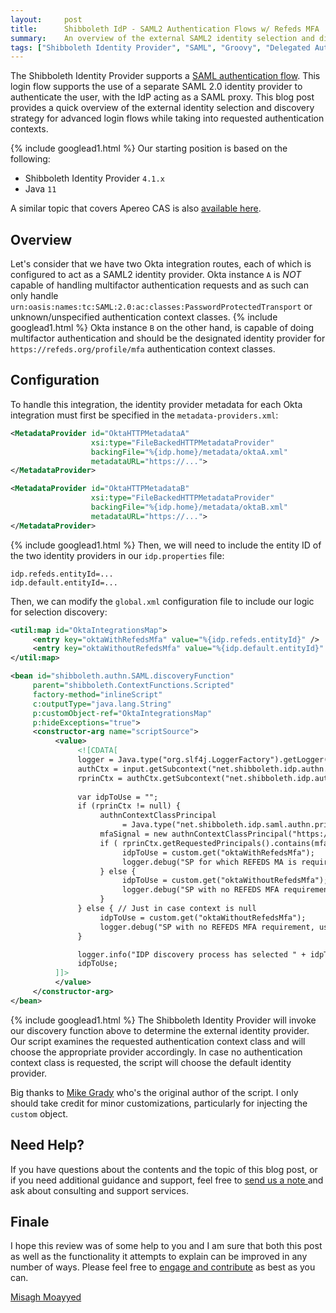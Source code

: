 ```yaml
---
layout:     post
title:      Shibboleth IdP - SAML2 Authentication Flows w/ Refeds MFA
summary:    An overview of the external SAML2 identity selection and discovery strategy in the Shibboleth Identity Provider while taking into requested authentication contexts, specifically for Refeds MFA.
tags: ["Shibboleth Identity Provider", "SAML", "Groovy", "Delegated Authentication"]
---
```


The Shibboleth Identity Provider supports a [SAML authentication flow](https://shibboleth.atlassian.net/wiki/spaces/IDP4/pages/1282539600/SAMLAuthnConfiguration). This login flow supports the use of a separate SAML 2.0 identity provider to authenticate the user, with the IdP acting as a SAML proxy. This blog post provides a quick overview of the external identity selection and discovery strategy for advanced login flows while taking into requested authentication contexts.

{% include googlead1.html  %}
Our starting position is based on the following:

- Shibboleth Identity Provider `4.1.x`
- Java `11`

A similar topic that covers Apereo CAS is also [available here](/2022/03/25/cas66-saml-authn-refeds/).

## Overview

Let's consider that we have two Okta integration routes, each of which is configured to act as a SAML2 identity provider. Okta instance `A` is *NOT* capable of handling multifactor authentication requests and as such can only handle `urn:oasis:names:tc:SAML:2.0:ac:classes:PasswordProtectedTransport` or unknown/unspecified authentication context classes. 
{% include googlead1.html  %} Okta instance `B` on the other hand, is capable of doing multifactor authentication and should be the designated identity provider for `https://refeds.org/profile/mfa` authentication context classes. 

## Configuration 

To handle this integration, the identity provider metadata for each Okta integration must first be specified in the `metadata-providers.xml`:

```xml
<MetadataProvider id="OktaHTTPMetadataA"
                  xsi:type="FileBackedHTTPMetadataProvider"
                  backingFile="%{idp.home}/metadata/oktaA.xml"
                  metadataURL="https://...">
</MetadataProvider>

<MetadataProvider id="OktaHTTPMetadataB"
                  xsi:type="FileBackedHTTPMetadataProvider"
                  backingFile="%{idp.home}/metadata/oktaB.xml"
                  metadataURL="https://...">
</MetadataProvider>
```

{% include googlead1.html  %}
Then, we will need to include the entity ID of the two identity providers in our `idp.properties` file:

```properties
idp.refeds.entityId=...
idp.default.entityId=...
```

Then, we can modify the `global.xml` configuration file to include our logic for selection discovery:

```xml
<util:map id="OktaIntegrationsMap">
     <entry key="oktaWithRefedsMfa" value="%{idp.refeds.entityId}" />
     <entry key="oktaWithoutRefedsMfa" value="%{idp.default.entityId}" />
</util:map>

<bean id="shibboleth.authn.SAML.discoveryFunction" 
     parent="shibboleth.ContextFunctions.Scripted"
     factory-method="inlineScript"
     c:outputType="java.lang.String"
     p:customObject-ref="OktaIntegrationsMap"
     p:hideExceptions="true">
     <constructor-arg name="scriptSource">
          <value>
               <![CDATA[
               logger = Java.type("org.slf4j.LoggerFactory").getLogger("net.shibboleth.idp.authn");
               authCtx = input.getSubcontext("net.shibboleth.idp.authn.context.AuthenticationContext");
               rprinCtx = authCtx.getSubcontext("net.shibboleth.idp.authn.context.RequestedPrincipalContext");
               
               var idpToUse = "";
               if (rprinCtx != null) {
                    authnContextClassPrincipal
                         = Java.type("net.shibboleth.idp.saml.authn.principal.AuthnContextClassRefPrincipal");
                    mfaSignal = new authnContextClassPrincipal("https://refeds.org/profile/mfa");
                    if ( rprinCtx.getRequestedPrincipals().contains(mfaSignal) ) {
                         idpToUse = custom.get("oktaWithRefedsMfa");
                         logger.debug("SP for which REFEDS MA is required, use " + idpToUse);
                    } else {
                         idpToUse = custom.get("oktaWithoutRefedsMfa");
                         logger.debug("SP with no REFEDS MFA requirement, use " + idpToUse);
                    }
               } else { // Just in case context is null
                    idpToUse = custom.get("oktaWithoutRefedsMfa");
                    logger.debug("SP with no REFEDS MFA requirement, use " + idpToUse);
               }

               logger.info("IDP discovery process has selected " + idpToUse);
               idpToUse;
          ]]>
          </value>
     </constructor-arg>
</bean>
```

{% include googlead1.html  %}
The Shibboleth Identity Provider will invoke our discovery function above to determine the external identity provider. Our script examines the requested authentication context class and will choose the appropriate provider accordingly. In case no authentication context class is requested, the script will choose the default identity provider.

Big thanks to [Mike Grady](https://www.linkedin.com/in/mapgrady) who's the original author of the script. I only should take credit for minor customizations, particularly for injecting the `custom` object.

## Need Help?

If you have questions about the contents and the topic of this blog post, or if you need additional guidance and support, feel free to [send us a note ](/#contact-section-header) and ask about consulting and support services.

## Finale

I hope this review was of some help to you and I am sure that both this post as well as the functionality it attempts to explain can be improved in any number of ways. Please feel free to [engage and contribute](https://apereo.github.io/cas/developer/Contributor-Guidelines.html) as best as you can.

[Misagh Moayyed](https://fawnoos.com)